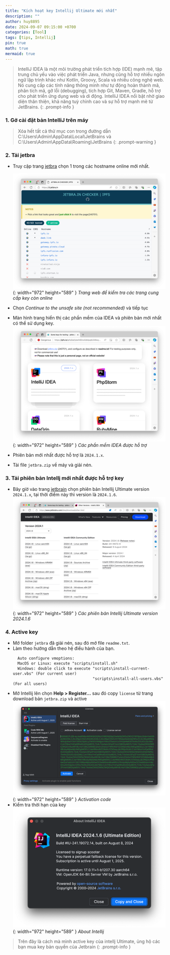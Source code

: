 ```yaml
---
title: "Kích hoạt key Intellij Ultimate mới nhất"
description: ""
author: huy8895
date: 2024-09-07 09:15:00 +0700
categories: [Tool]
tags: [tips, Intellij]
pin: true
math: true
mermaid: true
---
```


> IntelliJ IDEA là một môi trường phát triển tích hợp (IDE) mạnh mẽ, tập trung chủ yếu vào việc phát triển Java, nhưng cũng hỗ trợ nhiều ngôn ngữ lập trình khác như Kotlin, Groovy, Scala và nhiều công nghệ web. Nó cung cấp các tính năng thông minh như tự động hoàn thành mã, phân tích mã, gỡ lỗi (debugging), tích hợp Git, Maven, Gradle, hỗ trợ cho phát triển ứng dụng web và di động. IntelliJ IDEA nổi bật nhờ giao diện thân thiện, khả năng tuỳ chỉnh cao và sự hỗ trợ mạnh mẽ từ JetBrains.
{: .prompt-info }
### 1. Gỡ cài đặt bản IntelliJ trên máy
> Xóa hết tất cả thử mục con trong đường dẫn C:\Users\Admin\AppData\Local\JetBrains và C:\Users\Admin\AppData\Roaming\JetBrains
{: .prompt-warning }

### 2. Tải jetbra
- Truy cập trang [jetbra](https://3.jetbra.in) chọn 1 trong các hostname online mới nhất.
  
  ![Jetbra](assets/img/posts/20240907/1.png){: width="972" height="589" }
  _Trang web để kiểm tra các trang cung cấp key còn online_

- Chọn *Continue to the unsafe site (not recommended)* và tiếp tục

- Màn hình trang hiển thị các phần mềm của IDEA và phiên bản mới nhất có thể sử dụng key.
  ![Jetbra 3](assets/img/posts/20240907/3.png){: width="972" height="589" }
  _Các phần mềm IDEA được hỗ trợ_

- Phiên bản mới nhất được hỗ trợ là `2024.1.x`.
- Tải file `jetbra.zip` về máy và giải nén.

### 3. Tải phiên bản Intellj mới nhất được hỗ trợ key

- Bây giờ vào trang [jetbrain](https://www.jetbrains.com/idea/download/other.html) chọn phiên bản Intellij Ultimate version `2024.1.x`, tại thời điểm này thì version là `2024.1.6`.
  ![Jetbra 4](assets/img/posts/20240907/4.png){: width="972" height="589" }
  _Các phiên bản Intellij Ultimate version 2024.1.6_

### 4. Active key
- Mở folder `jetbra` đã giải nén, sau đó mở file `readme.txt`.
- Làm theo hướng dẫn theo hệ điều hành của bạn.
  ```text
    Auto configure vmoptions:
    MacOS or Linux: execute "scripts/install.sh"
    Windows: double click to execute "scripts\install-current-user.vbs" (For current user)
                                     "scripts\install-all-users.vbs" (For all users)
  ```
- Mở Intellij lên chọn **Help > Register...** sau đó copy `license` từ trang download bản `jetbra.zip` và active
  ![Jetbra 5](assets/img/posts/20240907/5.png){: width="972" height="589" }
  _Activation code_
- Kiểm tra thời hạn của key
  ![Jetbra 6](assets/img/posts/20240907/6.png){: width="972" height="589" }
  _About Intellij_
> Trên đây là cách mà mình active key của intellj Ultimate, ủng hộ các bạn mua key bản quyền của Jetbrain
{: .prompt-info }

